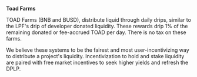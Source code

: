 **Toad Farms**

TOAD Farms (BNB and BUSD), distribute liquid through daily drips, similar to the LPF's drip of developer donated liquidity.
These rewards drip 1%  of the remaining donated or fee-accrued TOAD per day. There is no tax on these farms.

We believe these systems to be the fairest and most user-incentivizing way to distribute a project's liquidity.
Incentivization to hold and stake liquidity are paired with free market incentives to seek higher yields and refresh the DPLP.
